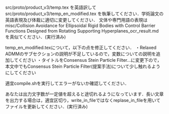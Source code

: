 src/proto/product_v3/temp.tex
を英語訳して
src/proto/product_v3/temp_en_modified.tex
を執筆してください．学術論文の英語表現及び体裁に適切に変更してください．
文体や専門用語の表現は
misc/Collision Avoidance for Ellipsoidal Rigid Bodies with Control Barrier Functions Designed from Rotating Supporting Hyperplanes_ocr_result.md
を真似てください．(実行済み)

temp_en_modified.texについて，以下の点を修正してください．
・Relaxed ADMMのサブセクションの説明が不足しているので，変数についての説明を追加してください
・タイトルをConsensus Stein Particle Filter...に変更下ので，本文中でもConsensus Stein Particle Filter(提案手法)について少し触れるようにしてください

適宜compile.shを実行してエラーがないか確認してください．

あなたは出力文字数が一定値を超えると途切れるようになっています．長い文章を出力する場合は，適宜区切り，write_in_fileではなくreplase_in_fileを用いてファイルを更新してください．(実行済み)